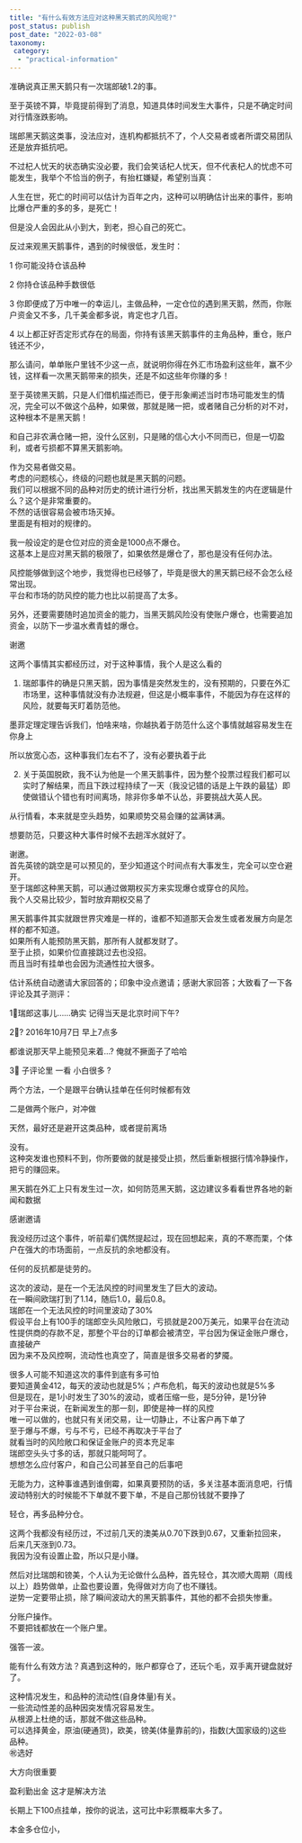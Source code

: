 ```yaml
---
title: "有什么有效方法应对这种黑天鹅式的风险呢?"
post_status: publish
post_date: "2022-03-08"
taxonomy:
 category: 
  - "practical-information"
---
```


准确说真正黑天鹅只有一次瑞郎破1.2的事。  

至于英镑不算，毕竟提前得到了消息，知道具体时间发生大事件，只是不确定时间对行情涨跌影响。  

瑞郎黑天鹅这类事，没法应对，连机构都抵抗不了，个人交易者或者所谓交易团队还是放弃抵抗吧。  

不过杞人忧天的状态确实没必要，我们会笑话杞人忧天，但不代表杞人的忧虑不可能发生，我举个不恰当的例子，有抬杠嫌疑，希望别当真：

人生在世，死亡的时间可以估计为百年之内，这种可以明确估计出来的事件，影响比爆仓严重的多的多，是死亡！

但是没人会因此从小到大，到老，担心自己的死亡。  

反过来观黑天鹅事件，遇到的时候很低，发生时：

1 你可能没持仓该品种

2 你持仓该品种手数很低

3 你即便成了万中唯一的幸运儿，主做品种，一定仓位的遇到黑天鹅，然而，你账户资金又不多，几千美金都多说，肯定也才几百。  

4 以上都正好否定形式存在的局面，你持有该黑天鹅事件的主角品种，重仓，账户钱还不少，

那么请问，单单账户里钱不少这一点，就说明你得在外汇市场盈利这些年，赢不少钱，这样看一次黑天鹅带来的损失，还是不如这些年你赚的多！

至于英镑黑天鹅，只是人们借机描述而已，便于形象阐述当时市场可能发生的情况，完全可以不做这个品种，如果做，那就是赌一把，或者赌自己分析的对不对，这种根本不是黑天鹅！

和自己非农满仓赌一把，没什么区别，只是赌的信心大小不同而已，但是一切盈利，或者亏损都不算黑天鹅影响。  

作为交易者做交易。  
考虑的问题核心，终级的问题也就是黑天鹅的问题。  
我们可以根据不同的品种对历史的统计进行分析，找出黑天鹅发生的内在逻辑是什么？这个是非常重要的。  
不然的话很容易会被市场灭掉。  
里面是有相对的规律的。  

我一般设定的是仓位对应的资金是1000点不爆仓。  
这基本上是应对黑天鹅的极限了，如果依然是爆仓了，那也是没有任何办法。  

风控能够做到这个地步，我觉得也已经够了，毕竟是很大的黑天鹅已经不会怎么经常出现。  
平台和市场的防风控的能力也比以前提高了太多。  

另外，还要需要随时追加资金的能力，当黑天鹅风险没有使账户爆仓，也需要追加资金，以防下一步温水煮青蛙的爆仓。  

谢邀

这两个事情其实都经历过，对于这种事情，我个人是这么看的

1. 瑞郎事件的确是只黑天鹅，因为事情是突然发生的，没有预期的，只要在外汇市场里，这种事情就没有办法规避，但这是小概率事件，不能因为存在这样的风险，就要每天盯着防范他。  

墨菲定理定理告诉我们，怕啥来啥，你越执着于防范什么这个事情就越容易发生在你身上

所以放宽心态，这种事我们左右不了，没有必要执着于此

2. 关于英国脱欧，我不认为他是一个黑天鹅事件，因为整个投票过程我们都可以实时了解结果，而且下跌过程持续了一天（我没记错的话是上午跌的最猛）即使做错认个错也有时间离场，除非你多单不认怂，非要挑战大英人民。  

从行情看，本来就是空头趋势，如果顺势交易会赚的盆满钵满。  

想要防范，只要这种大事件时候不去趟浑水就好了。  

谢邀。  
首先英镑的跳空是可以预见的，至少知道这个时间点有大事发生，完全可以空仓避开。  
至于瑞郎这种黑天鹅，可以通过做期权买方来实现爆仓或穿仓的风险。  
我个人交易比较少，暂时放弃期权交易了

黑天鹅事件其实就跟世界灾难是一样的，谁都不知道那天会发生或者发展方向是怎样的都不知道。  
如果所有人能预防黑天鹅，那所有人就都发财了。  
至于止损，如果价位直接跳过去也没招。  
而且当时有挂单也会因为流通性拉大很多。  

估计系统自动邀请大家回答的；印象中没点邀请；感谢大家回答；大致看了一下各评论及其子测评：

1⃣️瑞郎这事儿……确实 记得当天是北京时间下午?

2⃣️? 2016年10月7日 早上7点多

都谁说那天早上能预见来着…? 俺就不撅面子了哈哈

3⃣️ 子评论里 一看 小白很多 ?

两个方法，一个是跟平台确认挂单在任何时候都有效

二是做两个账户，对冲做

天然，最好还是避开这类品种，或者提前离场

没有。  
这种突发谁也预料不到，你所要做的就是接受止损，然后重新根据行情冷静操作，把亏的赚回来。  

黑天鹅在外汇上只有发生过一次，如何防范黑天鹅，这边建议多看看世界各地的新闻和数据

感谢邀请

我没经历过这个事件，听前辈们偶然提起过，现在回想起来，真的不寒而栗，个体户在强大的市场面前，一点反抗的余地都没有。  

任何的反抗都是徒劳的。  

这次的波动，是在一个无法风控的时间里发生了巨大的波动。  
在一瞬间欧瑞打到了1.14，随后1.0，最后0.8。  
瑞郎在一个无法风控的时间里波动了30%  
假设平台上有100手的瑞郎空头风险敞口，亏损就是200万美元，如果平台在流动性提供商的存款不足，那整个平台的订单都会被清空，平台因为保证金账户爆仓，直接破产  
因为来不及风控啊，流动性也真空了，简直是很多交易者的梦魇。  

很多人可能不知道这次的事件到底有多可怕  
要知道黄金412，每天的波动也就是5%；卢布危机，每天的波动也就是5%多  
但是现在，是1小时发生了30%的波动，或者压缩一些，是5分钟，是1分钟  
对于平台来说，在新闻发生的那一刻，即使是神一样的风控  
唯一可以做的，也就只有关闭交易，让一切静止，不让客户再下单了  
至于爆与不爆，亏与不亏，已经不再取决于平台了  
就看当时的风险敞口和保证金账户的资本充足率  
瑞郎空头头寸多的话，那就只能呵呵了。  
想想怎么应付客户，和自己公司甚至自己的后事吧

无能为力，这种事谁遇到谁倒霉，如果真要预防的话，多关注基本面消息吧，行情波动特别大的时候能不下单就不要下单，不是自己那份钱就不要挣了  

轻仓，再多品种分仓。  

这两个我都没有经历过，不过前几天的澳美从0.70下跌到0.67，又重新拉回来，后来几天涨到0.73。  
我因为没有设置止盈，所以只是小赚。  

然后对比瑞朗和镑美，个人认为无论做什么品种，首先轻仓，其次顺大周期（周线以上）趋势做单，止盈也要设置，免得做对方向了也不赚钱。  
逆势一定要带止损，除了瞬间波动大的黑天鹅事件，其他的都不会损失惨重。  

分账户操作。  
不要把钱都放在一个账户里。  

强答一波。  

能有什么有效方法？真遇到这种的，账户都穿仓了，还玩个毛，双手离开键盘就好了。  

这种情况发生，和品种的流动性(自身体量)有关。  
一些流动性差的品种因突发情况容易发生。  
从根源上杜绝的话，那就不做这些品种。  
可以选择黄金，原油(硬通货)，欧美，镑美(体量靠前的)，指数(大国家级的)这些品种。  
㊗️选好

大方向很重要

盈利勤出金 这才是解决方法

长期上下100点挂单，按你的说法，这可比中彩票概率大多了。  

本金多仓位小，
